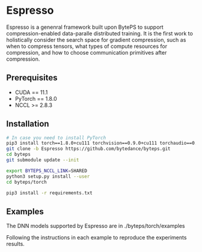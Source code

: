 # Espresso


Espresso is a genenral framework built upon BytePS to support compression-enabled data-paralle distributed training. 
It is the first work to holistically consider the search space for gradient compression, such as when to compress tensors, what types of compute resources for compression, and how to choose communication primitives after compression.


## Prerequisites

- CUDA == 11.1
- PyTorch == 1.8.0
- NCCL >= 2.8.3

## Installation

```bash
# In case you need to install PyTorch
pip3 install torch==1.8.0+cu111 torchvision==0.9.0+cu111 torchaudio==0.8.0 -f https://download.pytorch.org/whl/torch_stable.html
git clone -b Espresso https://github.com/bytedance/byteps.git
cd byteps
git submodule update --init

export BYTEPS_NCCL_LINK=SHARED
python3 setup.py install --user
cd byteps/torch

pip3 install -r requirements.txt
```

## Examples
The DNN models supported by Espresso are in ./byteps/torch/examples

Following the instructions in each example to reproduce the experiments results.
